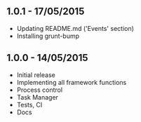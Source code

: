 ## 1.0.1 - 17/05/2015
  * Updating README.md ('Events' section)
  * Installing grunt-bump

## 1.0.0 - 14/05/2015
  * Initial release
  * Implementing all framework functions
  * Process control
  * Task Manager
  * Tests, CI
  * Docs

